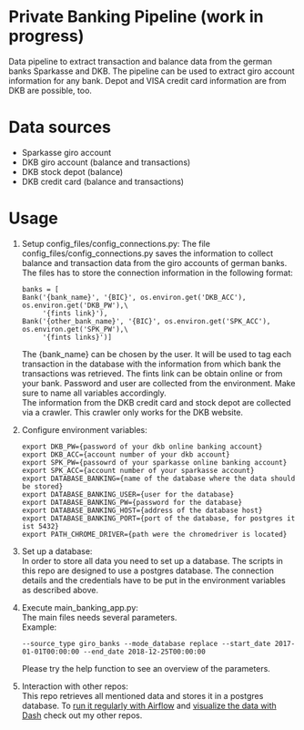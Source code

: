 # Private Banking Pipeline (work in progress)
Data pipeline to extract transaction and balance data from the german banks Sparkasse and DKB.
The pipeline can be used to extract giro account information for any bank. Depot and VISA credit card information
are from DKB are possible, too.

# Data sources
* Sparkasse giro account
* DKB giro account (balance and transactions)
* DKB stock depot (balance)
* DKB credit card (balance and transactions)

# Usage
1. Setup config_files/config_connections.py:
The file config_files/config_connections.py saves the information to collect
balance and transaction data from the giro accounts of german banks. The files has
to store the connection information in the following format:
    ```
    banks = [
    Bank('{bank_name}', '{BIC}', os.environ.get('DKB_ACC'), os.environ.get('DKB_PW'),\
         '{fints link}'),
    Bank('{other_bank_name}', '{BIC}', os.environ.get('SPK_ACC'), os.environ.get('SPK_PW'),\
         '{fints links}')]
    ```
    The {bank_name} can be chosen by the user. It will be used to tag each transaction in
    the database with the information from which bank the transactions was retrieved.
    The fints link can be obtain online or from your bank. Password and user are collected from
    the environment. Make sure to name all variables accordingly.\
    The information from the DKB credit card and stock depot are collected via a crawler.
    This crawler only works for the DKB website.

2. Configure environment variables:
    ```
    export DKB_PW={password of your dkb online banking account}
    export DKB_ACC={account number of your dkb account}
    export SPK_PW={passowrd of your sparkasse online banking account}
    export SPK_ACC={account number of your sparkasse account}
    export DATABASE_BANKING={name of the database where the data should be stored}
    export DATABASE_BANKING_USER={user for the database}
    export DATABASE_BANKING_PW={password for the database}
    export DATABASE_BANKING_HOST={address of the database host}
    export DATABASE_BANKING_PORT={port of the database, for postgres it ist 5432}
    export PATH_CHROME_DRIVER={path were the chromedriver is located}
    ```

3. Set up a database:\
In order to store all data you need to set up a database. The scripts in this
repo are designed to use a postgres database. The connection details and the 
credentials have to be put in the environment variables as described above.

4. Execute main_banking_app.py:\
The main files needs several parameters.\
Example:
    ```
    --source_type giro_banks --mode_database replace --start_date 2017-01-01T00:00:00 --end_date 2018-12-25T00:00:00
    ```
    Please try the help function to see an overview of the parameters.
    
5. Interaction with other repos:\
This repo retrieves all mentioned data and stores it in a postgres database. To [run it regularly with Airflow](https://github.com/Julian1520/dags)
and [visualize the data with Dash](https://github.com/Julian1520/dash) check out my other repos.